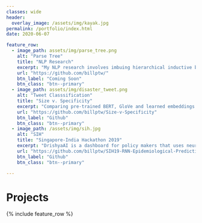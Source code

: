 ```yaml
---
classes: wide
header:
  overlay_image: /assets/img/kayak.jpg
permalink: /portfolio/index.html
date: 2020-06-07

feature_row:
  - image_path: assets/img/parse_tree.png
    alt: "Parse Tree"
    title: "NLP Research"
    excerpt: "My NLP research involves imbuing hierarchical inductive biases to improve Transformers and LSTM. Currently under review in EMNLP 2020, code and paper will be released after anonymity period is over."
    url: "https://github.com/billptw/"
    btn_label: "Coming Soon"
    btn_class: "btn--primary"	
  - image_path: assets/img/disaster_tweet.png
    alt: "Tweet Classsification"
    title: "Size v. Specificity"
    excerpt: "Comparing pre-trained BERT, GloVe and learned embeddings for Disaster Tweet Classification, we examined the trade-off between larger pre-trained corpus size with matching levels between source and target domain for transfer learning."
    url: "https://github.com/billptw/Size-v-Specificity"
    btn_label: "Github"
    btn_class: "btn--primary"	
  - image_path: /assets/img/sih.jpg
    alt: "SIH"
    title: "Singapore-India Hackathon 2019"
    excerpt: "DrishyaAI is a dashboard for policy makers that uses neural networks (LSTM, GRU, RNN) to predict future disease hotspots, and optimization solvers to solve supply chain crunch of healthcare supplies."
    url: "https://github.com/billptw/SIH19-RNN-Epidemiological-Prediction"
    btn_label: "Github"
    btn_class: "btn--primary"	

---
```


# Projects

{% include feature_row %}
